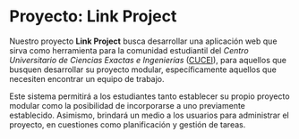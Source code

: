# Proyecto: Link Project

Nuestro proyecto **Link Project** busca desarrollar una aplicación web que sirva
como herramienta para la comunidad estudiantil del _Centro Universitario de
Ciencias Exactas e Ingenierías_ ([CUCEI](https://www.cucei.udg.mx/)), para
aquellos que busquen desarrollar su proyecto modular, específicamente aquellos
que necesiten encontrar un equipo de trabajo.

Este sistema permitirá a los estudiantes tanto establecer su propio proyecto
modular como la posibilidad de incorporarse a uno previamente establecido.
Asimismo, brindará un medio a los usuarios para administrar el proyecto, en
cuestiones como planificación y gestión de tareas.
